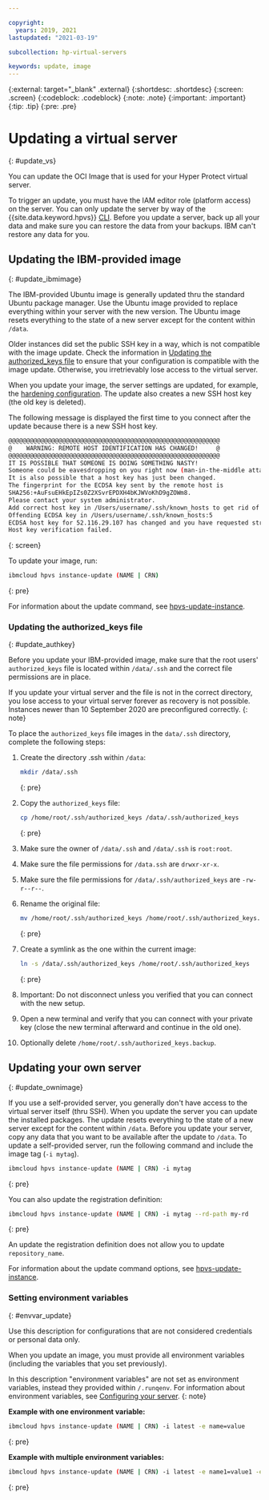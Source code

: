 ```yaml
---

copyright:
  years: 2019, 2021
lastupdated: "2021-03-19"

subcollection: hp-virtual-servers

keywords: update, image
---
```


{:external: target="_blank" .external}
{:shortdesc: .shortdesc}
{:screen: .screen}
{:codeblock: .codeblock}
{:note: .note}
{:important: .important}
{:tip: .tip}
{:pre: .pre}

# Updating a virtual server
{: #update_vs}

You can update the OCI Image that is used for your Hyper Protect virtual server.

To trigger an update, you must have the IAM editor role (platform access) on the server.
You can only update the server by way of the {{site.data.keyword.hpvs}} [CLI](https://cloud.ibm.com/docs/hpvs-cli-plugin).
Before you update a server, back up all your data and make sure you can restore the data from your backups. IBM can't restore any data for you.


## Updating the IBM-provided image
{: #update_ibmimage}

The IBM-provided Ubuntu image is generally updated thru the standard Ubuntu package manager. Use the Ubuntu image provided to replace everything within your server with the new version. The Ubuntu image resets everything to the state of a new server except for the content within `/data`.

Older instances did set the public SSH key in a way, which is not compatible with the image update.
Check the information in [Updating the authorized_keys file](/docs/services/hp-virtual-servers?topic=hp-virtual-servers-update_vs#update_authkey) to ensure that your configuration is compatible with the image update. Otherwise, you  irretrievably lose access to the virtual server.  

When you update your image, the server settings are updated, for example, the [hardening configuration](/docs/hp-virtual-servers?topic=hp-virtual-servers-protect_vs). The update also creates a new SSH host key (the old key is deleted).

The following message is displayed the first time to you connect after the update because there is a new SSH host key.
```sh
@@@@@@@@@@@@@@@@@@@@@@@@@@@@@@@@@@@@@@@@@@@@@@@@@@@@@@@@@@@
@    WARNING: REMOTE HOST IDENTIFICATION HAS CHANGED!     @
@@@@@@@@@@@@@@@@@@@@@@@@@@@@@@@@@@@@@@@@@@@@@@@@@@@@@@@@@@@
IT IS POSSIBLE THAT SOMEONE IS DOING SOMETHING NASTY!
Someone could be eavesdropping on you right now (man-in-the-middle attack)!
It is also possible that a host key has just been changed.
The fingerprint for the ECDSA key sent by the remote host is
SHA256:+AuFsuEHkEpIZs0Z2XSvrEPDXH4bKJWVoKhD9gZOWm8.
Please contact your system administrator.
Add correct host key in /Users/username/.ssh/known_hosts to get rid of this message.
Offending ECDSA key in /Users/username/.ssh/known_hosts:5
ECDSA host key for 52.116.29.107 has changed and you have requested strict checking.
Host key verification failed.
```
{: screen}


To update your image, run:
```sh
ibmcloud hpvs instance-update (NAME | CRN)
```
{: pre}

For information about the update command, see [hpvs-update-instance](https://cloud.ibm.com/docs/hpvs-cli-plugin#hpvsinstanceupdate).

### Updating the authorized_keys file
{: #update_authkey}

Before you update your IBM-provided image, make sure that the root users' `authorized_keys` file is located within `/data/.ssh` and the correct file permissions are in place.

If you update your virtual server and the file is not in the correct directory, you lose access to your virtual server forever as recovery is not possible. Instances newer than 10 September 2020 are preconfigured correctly.
{: note}

To place the `authorized_keys` file images in the `data/.ssh` directory, complete the following steps:

1. Create the directory .ssh within `/data`:
   ```sh
   mkdir /data/.ssh
   ```
   {: pre}

2. Copy the `authorized_keys` file:
   ```sh
   cp /home/root/.ssh/authorized_keys /data/.ssh/authorized_keys
   ```
   {: pre}

3. Make sure the owner of `/data/.ssh` and `/data/.ssh` is `root:root`.
4. Make sure the file permissions for `/data.ssh` are `drwxr-xr-x`.
5. Make sure the file permissions for `/data/.ssh/authorized_keys` are `-rw-r--r--`.
6. Rename the original file:
   ```sh
   mv /home/root/.ssh/authorized_keys /home/root/.ssh/authorized_keys.backup
   ```
   {: pre}

7. Create a symlink as the one within the current image:
   ```sh
   ln -s /data/.ssh/authorized_keys /home/root/.ssh/authorized_keys
   ```
   {: pre}

8. Important: Do not disconnect unless you verified that you can connect with the new setup.
9. Open a new terminal and verify that you can connect with your private key (close the new terminal afterward and continue in the old one).
10. Optionally delete `/home/root/.ssh/authorized_keys.backup`.

## Updating your own server
{: #update_ownimage}

If you use a self-provided server, you generally don't have access to the virtual server itself (thru SSH).
When you update the server you can update the installed packages.
The update resets everything to the state of a new server except for the content within `/data`. Before you update your server, copy any data that you want to be available after the update to `/data`.
To update a self-provided server, run the following command and include the image tag (`-i mytag`).
```sh
ibmcloud hpvs instance-update (NAME | CRN) -i mytag
```
{: pre}

You can also update the registration definition:

```sh
ibmcloud hpvs instance-update (NAME | CRN) -i mytag --rd-path my-rd
```
{: pre}

An update the registration definition does not allow you to update `repository_name`.

For information about the update command options, see [hpvs-update-instance](/docs/hpvs-cli-plugin#details_iu).

### Setting environment variables
{: #envvar_update}

Use this description for configurations that are not considered credentials or personal data only.

When you update an image, you must provide all environment variables (including the variables that you set previously).


In this description "environment variables" are not set as environment variables, instead they provided within `/.runqenv`.
For information about environment variables, see [Configuring your server](/docs/hp-virtual-servers?topic=hp-virtual-servers-byoi#byoi_config).
{: note}


**Example with one environment variable:**

```sh
ibmcloud hpvs instance-update (NAME | CRN) -i latest -e name=value
```
{: pre}

**Example with multiple environment variables:**

```sh
ibmcloud hpvs instance-update (NAME | CRN) -i latest -e name1=value1 -e name2=value2`
```
{: pre}
